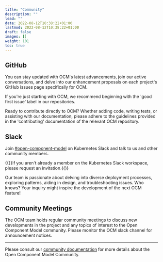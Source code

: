 ```yaml
---
title: "Community"
description: ""
lead: ""
date: 2022-08-12T10:38:22+01:00
lastmod: 2022-08-12T10:38:22+01:00
draft: false
images: []
weight: 101
toc: true
---
```


## GitHub

You can stay updated with OCM's latest advancements, join our active conversations, and delve into our enhancement proposals on each project's GitHub issues page specifically for OCM.

If you're just starting with OCM, we recommend beginning with the 'good first issue' label in our repositories.

Ready to contribute directly to OCM? Whether adding code, writing tests, or assisting with our documentation, please adhere to the guidelines provided in the 'contributing' documentation of the relevant OCM repository.

## Slack

Join [#open-component-model](https://kubernetes.slack.com/archives/C05UWBE8R1D) on Kubernetes Slack and talk to us and other community members.

{{<callout context="note" title="Kubernetes Slack Membership">}}If you aren't already a member on the Kubernetes Slack workspace, please request an invitation.{{</callout>}}

Our team is passionate about delving into diverse deployment processes, exploring patterns, aiding in design, and troubleshooting issues. Who knows? Your inquiry might inspire the development of the next OCM feature!

## Community Meetings

The OCM team holds regular community meetings to discuss new developments in the project and any topics of interest to the Open Component Model community. Please monitor the OCM slack channel for announcement notices.

---

Please consult our [community documentation](https://github.com/open-component-model/.github/blob/main/README.md) for more details about the Open Component Model Community.
